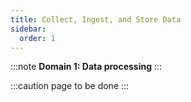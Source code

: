 ```yaml
---
title: Collect, Ingest, and Store Data
sidebar:
  order: 1
---
```

:::note
**Domain 1: Data processing**
:::

:::caution
page to be done
:::